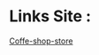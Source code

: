 <h1>Links Site :</h1>
<a href="https://amir-h-shafiei.github.io/Coffe-shop-store/">Coffe-shop-store</a>
